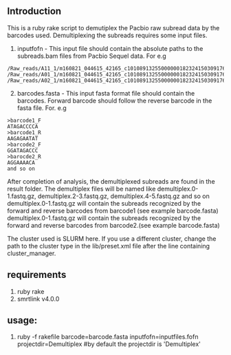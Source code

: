 ## Introduction

This is a ruby rake script to demutiplex the Pacbio raw subread data by the barcodes used. Demultiplexing the subreads requires some input files. 
1) inputfofn - This input file should contain the absolute paths to the subreads.bam files from Pacbio Sequel data. For e.g
```
/Raw_reads/A11_1/m160821_044615_42165_c101089132550000001823241503091760_s1_p0.subreads.bam
/Raw_reads/A01_1/m160821_044615_42165_c101089132550000001823241503091760_s1_p0.subreads.bam
/Raw_reads/A02_1/m160821_044615_42165_c101089132550000001823241503091760_s1_p0.subreads.bam
```
2) barcodes.fasta - This input fasta format file should contain the barcodes. Forward barcode should follow the reverse barcode in the fasta file. For. e.g
	
```
>barcode1_F
ATAGACCCCA
>barcode1_R
AAGAGAATAT
>barcode2_F
GGATAGACCC
>barocde2_R
AGGAAAACA
and so on
```

After completion of analysis, the demultiplexed subreads are found in the  result folder. The demultiplex files will be named like demultiplex.0-1.fastq.gz, demultiplex.2-3.fastq.gz, demultiplex.4-5.fastq.gz and so on
demultiplex.0-1.fastq.gz will contain the subreads recognized by the forward and reverse barcodes from barcode1 (see example barcode.fasta)
demultiplex.0-1.fastq.gz will contain the subreads recognized by the forward and reverse barcodes from barcode2.(see example barcode.fasta)

The cluster used is SLURM here. If you use a different cluster, change the path to the cluster type in the lib/preset.xml file after the line containing cluster_manager.

## requirements

1) ruby rake
2) smrtlink v4.0.0

## usage:

1) ruby -f rakefile barcode=barcode.fasta inputfofn=inputfiles.fofn projectdir=Demultiplex	#by default the projectdir is 'Demultiplex'



